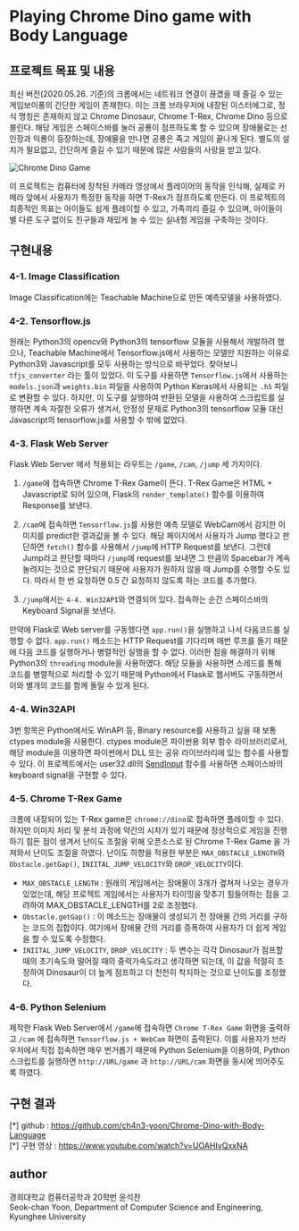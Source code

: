 # Playing Chrome Dino game with Body Language

## 프로젝트 목표 및 내용

최신 버전(2020.05.26. 기준)의 크롬에서는 네트워크 연결이 끊겼을 때 즐길 수 있는 게임보이풍의 간단한 게임이 존재한다. 이는 크롬 브라우저에 내장된 이스터에그로, 정식 명칭은 존재하지 않고 Chrome Dinosaur, Chrome T-Rex, Chrome Dino 등으로 불린다. 해당 게임은 스페이스바를 눌러 공룡이 점프하도록 할 수 있으며 장애물로는 선인장과 익룡이 등장하는데, 장애물을 만나면 공룡은 죽고 게임이 끝나게 된다. 별도의 설치가 필요없고, 간단하게 즐길 수 있기 때문에 많은 사람들의 사랑을 받고 있다.

![Chrome Dino Game](https://lh3.googleusercontent.com/I39p4qQ7NebJ9Q6CAGzjzTuFt7naS5dCd3Gh7yS9aivaGh4pZKwU5tNLfWSQoeoke1TfMtfy=w640-h400-e365) 
  
 이 프로젝트는 컴퓨터에 장착된 카메라 영상에서 플레이어의 동작을 인식해, 실제로 카메라 앞에서 사용자가 특정한 동작을 하면 T-Rex가 점프하도록 만든다. 이 프로젝트의 최종적인 목표는 아이들도 쉽게 플레이할 수 있고, 가족끼리 즐길 수 있으며, 아이들이 별 다른 도구 없이도 친구들과 재밌게 놀 수 있는 실내형 게임을 구축하는 것이다.

## 구현내용

### 4-1. Image Classification
 Image Classification에는 Teachable Machine으로 만든 예측모델을 사용하였다.
 
### 4-2. Tensorflow.js

 원래는 Python3의 opencv와 Python3의 tensorflow 모듈을 사용해서 개발하려 했으나, Teachable Machine에서 Tensorflow.js에서 사용하는 모델만 지원하는 이유로 Python3와 Javascript를 모두 사용하는 방식으로 바꾸었다. 찾아보니 `tfjs_converter` 라는 툴이 있었다. 이 도구를 사용하면 `Tensorflow.js`에서 사용하는 `models.json`과 `weights.bin` 파일을 사용하여 Python Keras에서 사용되는 `.h5` 파일로 변환할 수 있다. 하지만, 이 도구를 실행하여 반환된 모델을 사용하여 스크립트를 실행하면 계속 자잘한 오류가 생겨서, 안정성 문제로 Python3의 tensorflow 모듈 대신 Javascript의 tensorflow.js를 사용할 수 밖에 없었다.
 

### 4-3. Flask Web Server

 Flask Web Server 에서 적용되는 라우트는 `/game`, `/cam`, `/jump` 세 가지이다. 
 1. `/game`에 접속하면 Chrome T-Rex Game이 뜬다. T-Rex Game은 HTML + Javascript로 되어 있으며, Flask의 `render_template()` 함수를 이용하여 Response를 보낸다.
 2. `/cam`에 접속하면 `Tensorflow.js`를 사용한 예측 모델로 WebCam에서 감지한 이미지를 predict한 결과값을 볼 수 있다. 해당 페이지에서 사용자가 Jump 했다고 판단하면 `fetch()` 함수를 사용해서 `/jump`에 HTTP Request를 보낸다. 그런데 Jump라고 판단할 때마다 `/jump`에 request를 보내면 그 만큼의 Spacebar가 계속 눌려지는 것으로 판단되기 때문에 사용자가 원하지 않을 때 Jump를 수행할 수도 있다. 따라서 한 번 요청하면 0.5 간 요청하지 않도록 하는 코드를 추가했다.

 3. `/jump`에서는 `4-4. Win32API`와 연결되어 있다. 접속하는 순간 스페이스바의 Keyboard Signal을 보낸다.

 만약에 Flask로 Web server를 구동했다면 `app.run()`을 실행하고 나서 다음코드를 실행할 수 없다. `app.run()` 메소드는 HTTP Request를 기다리며 매번 루프를 돌기 때문에 다음 코드를 실행하거나 병렬적인 실행을 할 수 없다. 이러한 점을 해결하기 위해 Python3의 `threading` module을 사용하였다. 해당 모듈을 사용하면 스레드를 통해 코드를 병렬적으로 처리할 수 있기 때문에 Python에서 Flask로 웹서버도 구동하면서 이와 별개의 코드를 함께 돌릴 수 있게 된다.

### 4-4. Win32API

3번 항목은 Python에서도 WinAPI 등, Binary resource를 사용하고 싶을 때 보통 ctypes module을 사용한다. ctypes module은 파이썬용 외부 함수 라이브러리로서, 해당 module을 이용하면 파이썬에서 DLL 또는 공유 라이브러리에 있는 함수를 사용할 수 있다. 이 프로젝트에서는 user32.dll의 [SendInput](https://docs.microsoft.com/en-us/windows/win32/api/winuser/nf-winuser-sendinput) 함수를 사용하면 스페이스바의 keyboard signal을 구현할 수 있다.


### 4-5. Chrome T-Rex Game

크롬에 내장되어 있는 T-Rex game은 `chrome://dino`로 접속하면 플레이할 수 있다. 하지만 이미지 처리 및 분석 과정에 약간의 시차가 있기 때문에 정상적으로 게임을 진행하기 힘든 점이 생겨서 난이도 조절을 위해 오픈소스로 된 Chrome T-Rex Game 을 가져와서 난이도 조절을 하였다. 난이도 하향을 적용한 부분은 `MAX_OBSTACLE_LENGTH`와 `Obstacle.getGap()`, `INIITAL_JUMP_VELOCITY`와 `DROP_VELOCITY`이다.

- `MAX_OBSTACLE_LENGTH` : 원래의 게임에서는 장애물이 3개가 곂쳐져 나오는 경우가 있었는데, 해당 프로젝트 게임에서는 사용자가 타이밍을 맞추기 힘들어하는 점을 고려하여 MAX_OBSTACLE_LENGTH를 2로 조정했다.
- `Obstacle.getGap()` : 이 메소드는 장애물이 생성되기 전 장애물 간의 거리를 구하는 코드의 집합이다. 여기에서 장애물 간의 거리를 증폭하여 사용자가 더 쉽게 게임을 할 수 있도록 수정했다. 
- `INIITAL_JUMP_VELOCITY`, `DROP_VELOCITY` : 두 변수는 각각 Dinosaur가 점프할 때의 초기속도와 떨어질 때의 중력가속도라고 생각하면 되는데, 이 값을 적절히 조정하여 Dinosaur이 더 높게 점프하고 더 천천히 착지하는 것으로 난이도를 조정했다.


### 4-6. Python Selenium

 제작한 Flask Web Server에서 `/game`에 접속하면 `Chrome T-Rex Game` 화면을 출력하고 `/cam` 에 접속하면 `Tensorflow.js + WebCam` 화면이 출력된다. 이를 사용자가 브라우저에서 직접 접속하면 매우 번거롭기 때문에 Python Selenium을 이용하여, Python 스크립트를 실행하면 `http://URL/game` 과 `http://URL/cam` 화면을 동시에 띄어주도록 하였다.

## 구현 결과

[\*] github : https://github.com/ch4n3-yoon/Chrome-Dino-with-Body-Language <br>
[\*] 구현 영상 : https://www.youtube.com/watch?v=UOAHIvQxxNA

## author
 경희대학교 컴퓨터공학과 20학번 윤석찬<br>
 Seok-chan Yoon, Department of Computer Science and Engineering, Kyunghee University
